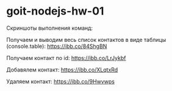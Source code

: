# goit-nodejs-hw-01

Скриншоты выполнения команд:

Получаем и выводим весь список контактов в виде таблицы (console.table):
https://ibb.co/84ShgBN


Получаем контакт по id:
https://ibb.co/LrJykbf

Добавялем контакт:
https://ibb.co/XLqtxRd

Удаляем контакт:
https://ibb.co/9Hwvwps
